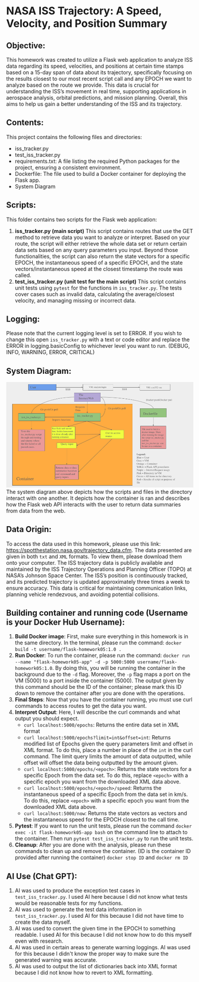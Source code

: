 # NASA ISS Trajectory: A Speed, Velocity, and Position Summary

## Objective:
This homework was created to utilize a Flask web application to analyze ISS data regarding its speed, velocities, and positions at certain time stamps based on a 15-day span of data about its trajectory, specifically focusing on the results closest to our most recent script call and any EPOCH we want to analyze based on the route we provide. This data is crucial for understanding the ISS’s movement in real time, supporting applications in aerospace analysis, orbital predictions, and mission planning. Overall, this aims to help us gain a better understanding of the ISS and its trajectory.

## Contents: 
This project contains the following files and directories:
- iss_tracker.py
- test_iss_tracker.py
- requirements.txt: A file listing the required Python packages for the project, ensuring a consistent environment.
- Dockerfile: The file used to build a Docker container for deploying the Flask app.
- System Diagram

## Scripts:
This folder contains two scripts for the Flask web application:
1. **iss_tracker.py (main script)**
This script contains routes that use the GET method to retrieve data you want to analyze or interpret. Based on your route, the script will either retrieve the whole data set or return certain data sets based on any query parameters you input. Beyond those functionalities, the script can also return the state vectors for a specific EPOCH, the instantaneous speed of a specific EPOCH, and the state vectors/instantaneous speed at the closest timestamp the route was called.
3. **test_iss_tracker.py (unit test for the main script)**
This script contains unit tests using `pytest` for the functions in `iss_tracker.py`. The tests cover cases such as invalid data, calculating the average/closest velocity, and managing missing or incorrect data.

## Logging:
Please note that the current logging level is set to ERROR. If you wish to change this open `iss_tracker.py` with a text or code editor and replace the ERROR in logging.basicConfig to whichever level you want to run. (DEBUG, INFO, WARNING, ERROR, CRITICAL)

## System Diagram:
<img src="HW05_System_Diagram.png" alt="My Image" width="800">
The system diagram above depicts how the scripts and files in the directory interact with one another. It depicts how the container is ran and describes how the Flask web API interacts with the user to return data summaries from data from the web. 

## Data Origin:
To access the data used in this homework, please use this link: https://spotthestation.nasa.gov/trajectory_data.cfm. The data presented are given in both `txt` and `XML` formats. To view them, please download them onto your computer. The ISS trajectory data is publicly available and maintained by the ISS Trajectory Operations and Planning Officer (TOPO) at NASA’s Johnson Space Center. The ISS’s position is continuously tracked, and its predicted trajectory is updated approximately three times a week to ensure accuracy. This data is critical for maintaining communication links, planning vehicle rendezvous, and avoiding potential collisions. 
   
## Building container and running code (Username is your Docker Hub Username):
1. **Build Docker image**: First, make sure everything in this homework is in the same directory. In the terminal, please run the command: `docker build -t username/flask-homework05:1.0 .`
2. **Run Docker**: To run the container, please run the command: `docker run --name "flask-homework05-app" -d -p 5000:5000 username/flask-homework05:1.0`. By doing this, you will be running the container in the background due to the `-d` flag. Moreover, the `-p` flag maps a port on the VM (5000) to a port inside the container (5000). The output given by this command should be the ID of the container; please mark this ID down to remove the container after you are done with the operations. 
3. **Final Steps**: Now that you have the container running, you must use curl commands to access routes to get the data you want.
4. **Interpret Output**: Here, I will describe the curl commands and what output you should expect.
   - `curl localhost:5000/epochs`: Returns the entire data set in XML format
   - `curl localhost:5000/epochs?limit=int&offset=int`: Returns modified list of Epochs given the query parameters limit and offset in XML format. To do this, place a number in place of the `int` in the curl command. The limit query limits the amount of data outputted, while offset will offset the data being outputted by the amount given.
   - `curl localhost:5000/epochs/<epoch>`: Returns the state vectors for a specific Epoch from the data set. To do this, replace `<epoch>` with a specific epoch you want from the downloaded XML data above.
   - `curl localhost:5000/epochs/<epoch>/speed`: Returns the instantaneous speed of a specific Epoch from the data set in km/s. To do this, replace `<epoch>` with a specific epoch you want from the downloaded XML data above.
   - `curl localhost:5000/now`: Returns the state vectors as vectors and the instantaneous speed for the EPOCH closest to the call time.
5. **Pytest**: If you want to run the unit tests, please run the command `docker exec -it flask-homework05-app bash` on the command line to attach to the container. Then run `pytest test_iss_tracker.py` to run the unit tests.
6. **Cleanup**: After you are done with the analysis, please run these commands to clean up and remove the container. (ID is the container ID provided after running the container) `docker stop ID` and `docker rm ID`
   
## AI Use (Chat GPT): 
1. AI was used to produce the exception test cases in `test_iss_tracker.py`. I used AI here because I did not know what tests would be reasonable tests for my functions.
3. AI was used to generate the test data information in `test_iss_tracker.py`. I used AI for this because I did not have time to create the data myself.
4. AI was used to convert the given time in the EPOCH to something readable. I used AI for this because I did not know how to do this myself even with research.
5. AI was used in certain areas to generate warning loggings. AI was used for this because I didn't know the proper way to make sure the generated warning was accurate.
6. AI was used to output the list of dictionaries back into XML format because I did not know how to revert to XML formatting. 

